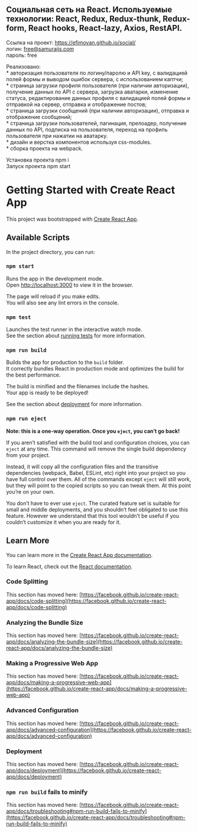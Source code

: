 
## Cоциальная сеть на React. Используемые технологии:  React, Redux, Redux-thunk, Redux-form, React hooks, React-lazy, Axios, RestAPI. 


Ссылка на проект: <https://efimovan.github.io/social/>  <br/>
логин: free@samuraijs.com  <br/>
пароль: free  <br/>

Реализовано: <br/>
    * авторизация пользователя по логину/паролю и  API key,  с валидацией полей формы и выводом ошибок сервера, с использованием каптчи;  <br/>
    * страница загрузки профиля пользователя (при наличии авторизации), получение данных по API с сервера, загрузка аватарки, изменение статуса, редактирование данных профиля  с валидацией полей формы и отправкой на сервер, отправка и отображение постов;  <br/>
    * страница загрузки сообщений (при наличии авторизации), отправка и отображение сообщений;  <br/>
    * страница загрузки пользователей, пагинация, прелоадер, получение данных по API, подписка на пользователя, переход на профиль пользователя при нажатии на аватарку.  <br/>
    * дизайн и верстка компонентов используя css-modules.  <br/>
    * cборка проекта на webpack.  <br/>
      

Установка проекта npm i  <br/>
Запуск проекта npm start  <br/>






# Getting Started with Create React App

This project was bootstrapped with [Create React App](https://github.com/facebook/create-react-app).

## Available Scripts

In the project directory, you can run:

### `npm start`

Runs the app in the development mode.\
Open [http://localhost:3000](http://localhost:3000) to view it in the browser.

The page will reload if you make edits.\
You will also see any lint errors in the console.

### `npm test`

Launches the test runner in the interactive watch mode.\
See the section about [running tests](https://facebook.github.io/create-react-app/docs/running-tests) for more information.

### `npm run build`

Builds the app for production to the `build` folder.\
It correctly bundles React in production mode and optimizes the build for the best performance.

The build is minified and the filenames include the hashes.\
Your app is ready to be deployed!

See the section about [deployment](https://facebook.github.io/create-react-app/docs/deployment) for more information.

### `npm run eject`

**Note: this is a one-way operation. Once you `eject`, you can’t go back!**

If you aren’t satisfied with the build tool and configuration choices, you can `eject` at any time. This command will remove the single build dependency from your project.

Instead, it will copy all the configuration files and the transitive dependencies (webpack, Babel, ESLint, etc) right into your project so you have full control over them. All of the commands except `eject` will still work, but they will point to the copied scripts so you can tweak them. At this point you’re on your own.

You don’t have to ever use `eject`. The curated feature set is suitable for small and middle deployments, and you shouldn’t feel obligated to use this feature. However we understand that this tool wouldn’t be useful if you couldn’t customize it when you are ready for it.

## Learn More

You can learn more in the [Create React App documentation](https://facebook.github.io/create-react-app/docs/getting-started).

To learn React, check out the [React documentation](https://reactjs.org/).

### Code Splitting

This section has moved here: [https://facebook.github.io/create-react-app/docs/code-splitting](https://facebook.github.io/create-react-app/docs/code-splitting)

### Analyzing the Bundle Size

This section has moved here: [https://facebook.github.io/create-react-app/docs/analyzing-the-bundle-size](https://facebook.github.io/create-react-app/docs/analyzing-the-bundle-size)

### Making a Progressive Web App

This section has moved here: [https://facebook.github.io/create-react-app/docs/making-a-progressive-web-app](https://facebook.github.io/create-react-app/docs/making-a-progressive-web-app)

### Advanced Configuration

This section has moved here: [https://facebook.github.io/create-react-app/docs/advanced-configuration](https://facebook.github.io/create-react-app/docs/advanced-configuration)

### Deployment

This section has moved here: [https://facebook.github.io/create-react-app/docs/deployment](https://facebook.github.io/create-react-app/docs/deployment)

### `npm run build` fails to minify

This section has moved here: [https://facebook.github.io/create-react-app/docs/troubleshooting#npm-run-build-fails-to-minify](https://facebook.github.io/create-react-app/docs/troubleshooting#npm-run-build-fails-to-minify)
